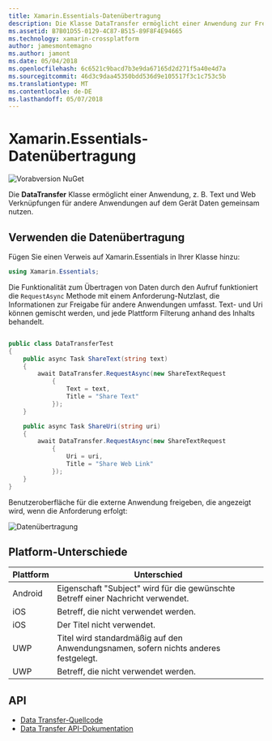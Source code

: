 ```yaml
---
title: Xamarin.Essentials-Datenübertragung
description: Die Klasse DataTransfer ermöglicht einer Anwendung zur Freigabe von Daten, z. B. Links "Text" und "Web" für andere Anwendungen auf dem Gerät.
ms.assetid: B7B01D55-0129-4C87-B515-89F8F4E94665
ms.technology: xamarin-crossplatform
author: jamesmontemagno
ms.author: jamont
ms.date: 05/04/2018
ms.openlocfilehash: 6c6521c9bacd7b3e9da67165d2d271f5a40e4d7a
ms.sourcegitcommit: 46d3c9daa45350bdd536d9e105517f3c1c753c5b
ms.translationtype: MT
ms.contentlocale: de-DE
ms.lasthandoff: 05/07/2018
---
```

# <a name="xamarinessentials-data-transfer"></a>Xamarin.Essentials-Datenübertragung

![Vorabversion NuGet](~/media/shared/pre-release.png)

Die **DataTransfer** Klasse ermöglicht einer Anwendung, z. B. Text und Web Verknüpfungen für andere Anwendungen auf dem Gerät Daten gemeinsam nutzen.

## <a name="using-data-transfer"></a>Verwenden die Datenübertragung

Fügen Sie einen Verweis auf Xamarin.Essentials in Ihrer Klasse hinzu:

```csharp
using Xamarin.Essentials;
```

Die Funktionalität zum Übertragen von Daten durch den Aufruf funktioniert die `RequestAsync` Methode mit einem Anforderung-Nutzlast, die Informationen zur Freigabe für andere Anwendungen umfasst. Text- und Uri können gemischt werden, und jede Plattform Filterung anhand des Inhalts behandelt.

```csharp

public class DataTransferTest
{
    public async Task ShareText(string text)
    {
        await DataTransfer.RequestAsync(new ShareTextRequest
            {
                Text = text,
                Title = "Share Text"
            });
    }

    public async Task ShareUri(string uri)
    {
        await DataTransfer.RequestAsync(new ShareTextRequest
            {
                Uri = uri,
                Title = "Share Web Link"
            });
    }
}
```

Benutzeroberfläche für die externe Anwendung freigeben, die angezeigt wird, wenn die Anforderung erfolgt:

![Datenübertragung](data-transfer-images/data-transfer.png)

## <a name="platform-differences"></a>Platform-Unterschiede

| Plattform | Unterschied |
| --- | --- |
| Android | Eigenschaft "Subject" wird für die gewünschte Betreff einer Nachricht verwendet. |
| iOS | Betreff, die nicht verwendet werden. |
| iOS | Der Titel nicht verwendet. |
| UWP | Titel wird standardmäßig auf den Anwendungsnamen, sofern nichts anderes festgelegt. |
| UWP | Betreff, die nicht verwendet werden. |

## <a name="api"></a>API

- [Data Transfer-Quellcode](https://github.com/xamarin/Essentials/tree/master/Essentials/DataTransfer)
- [Data Transfer API-Dokumentation](xref:Xamarin.Essentials.DataTransfer)
